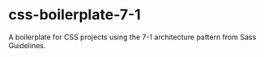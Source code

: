 # css-boilerplate-7-1
A boilerplate for CSS projects using the 7-1 architecture pattern from Sass Guidelines.

